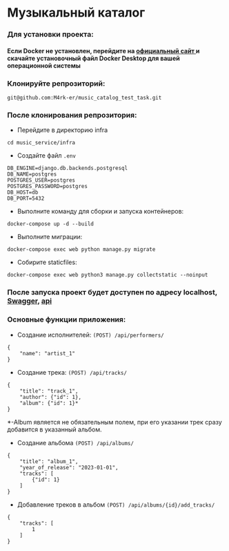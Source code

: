 # Музыкальный каталог

### Для установки проекта:

#### Если Docker не установлен, перейдите на [официальный сайт ](https://www.docker.com/products/docker-desktop) и скачайте установочный файл Docker Desktop для вашей операционной системы

### Клонируйте репрозиторий:
```
git@github.com:M4rk-er/music_catalog_test_task.git
``` 

### После клонирования репрозитория:

- Перейдите в директорию infra
``` 
cd music_service/infra 
```
- Создайте файл ``` .env ```

```
DB_ENGINE=django.db.backends.postgresql
DB_NAME=postgres
POSTGRES_USER=postgres
POSTGRES_PASSWORD=postgres
DB_HOST=db
DB_PORT=5432 
```
- Выполните команду для сборки и запуска контейнеров:
``` 
docker-compose up -d --build 
```

- Выполните миграции:
``` 
docker-compose exec web python manage.py migrate 
```

- Собирите staticfiles:
``` 
docker-compose exec web python3 manage.py collectstatic --noinput 
```

### После запуска проект будет доступен по адресу localhost, [Swagger](localhost/api/swagger), [api](localhost/api/)

### Основные функции приложения:
- Создание исполнителей:
``` (POST) /api/performers/ ```
```
{
    "name": "artist_1"
}
```
- Создание трека:
``` (POST) /api/tracks/ ```
```
{
    "title": "track_1",
    "author": {"id": 1},
    "album": {"id": 1}*
}
```
*-Album является не обязательным полем, при его указании трек сразу добавится в указанный альбом.

- Создание альбома
``` (POST) /api/albums/ ```
```
{
    "title": "album_1",
    "year_of_release": "2023-01-01",
    "tracks": [
        {"id": 1}
    ]
}
```

- Добавление треков в альбом
``` (POST) /api/albums/{id}/add_tracks/ ```
```
{
    "tracks": [
        1
    ]
}
```


